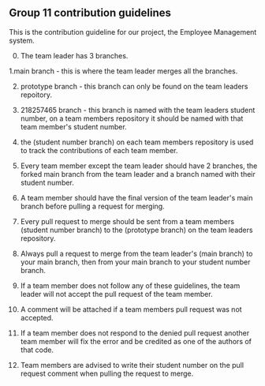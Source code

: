 Group 11 contribution guidelines
--------------------------------

This is the contribution guideline for our project, the Employee Management system.

0. The team leader has 3 branches.

1.main branch - this is where the team leader merges all the branches.

2. prototype branch - this branch can only be found
on the team leaders repoitory.

3. 218257465 branch - this branch is named with the team leaders student number,
on a team members repository it should be named with that team member's student number.

4. the (student number branch) on each team members repository
is used to track the contributions of each team member.

5. Every team member except the team leader should have 2 branches,
the forked main branch from the team leader and a branch named with their student number.

6. A team member should have the final version of the team leader's
main branch before pulling a request for merging.

7. Every pull request to merge should be sent from a 
team members (student number branch) to the (prototype branch) on the team leaders repository.

8. Always pull a request to merge from the team leader's (main branch) to your main branch,
then from your main branch to your student number branch.

9. If a team member does not follow any of these guidelines, 
the team leader will not accept the pull request of the team member.

10. A comment will be attached if a team members pull request was not accepted.

11. If a team member does not respond to the denied pull request
another team member will fix the error and be credited as one of the authors
of that code.

12. Team members are advised to write their student number
on the pull request comment when pulling the request to merge.

